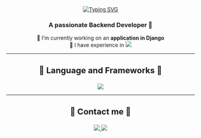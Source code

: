 <div align="center">
  <a href="https://git.io/typing-svg">
    <img src="https://readme-typing-svg.herokuapp.com?font=Fira+Code&size=24&pause=1000&color=3166FB&background=141C9C00&center=true&vCenter=true&random=false&width=446&height=52&lines=Hello%2C+My+name+is+Piotrek+%E2%9C%8B;I'm+Software+Developer" alt="Typing SVG" />
  </a>

  <h3>A passionate Backend Developer 📍</h3>

  <div>
    🔭 I’m currently working on an <strong>application in Django</strong>
    <br/> 
    🌱 I have experience in <img src="https://img.shields.io/badge/Python-3776AB?style=for-the-badge&logo=python&logoColor=white" />
  </div>

  <hr />

  <h3 style="font-size: 22px;">📧 Language and Frameworks 📧</h3>

<div align="center">
  <img src="https://skillicons.dev/icons?i=python,fastapi,flask,django,selenium,linux,postgres,redis,vscode,docker,github,html,css,bots,aiscript,c" />



</div>
<hr />

  <h3 style="font-size: 22px;">📧 Contact me 📧</h3>

  <div> 
    <a href="mailto:piotr.bator.contact@gmail.com">
      <img src="https://img.shields.io/badge/Gmail-333333?style=for-the-badge&logo=gmail&logoColor=red" />
    </a>
    <a href="https://www.linkedin.com/in/piotr-bator-03433b185/" target="_blank">
      <img src="https://img.shields.io/badge/LinkedIn-0077B5?style=for-the-badge&logo=linkedin&logoColor=white" target="_blank" />
    </a>
  </div>
</div>








<!----
-👋 Hello, I warmly welcome you! My name is Piotrek ;) 
    I am a young, ambitious, and open-minded person. I have many hobbies, but above all...
-💻 I am interested in electronics repair, bodyweight exercises, 
     e-commerce market, trade, but mainly the IT field, because...
-📚 Currently, I am learning Python language and program development, automation, 
    creating projects that you can find in my portfolio. I am open to any proposals, so...
-📪 I am looking for cooperation related to projects.
--->
